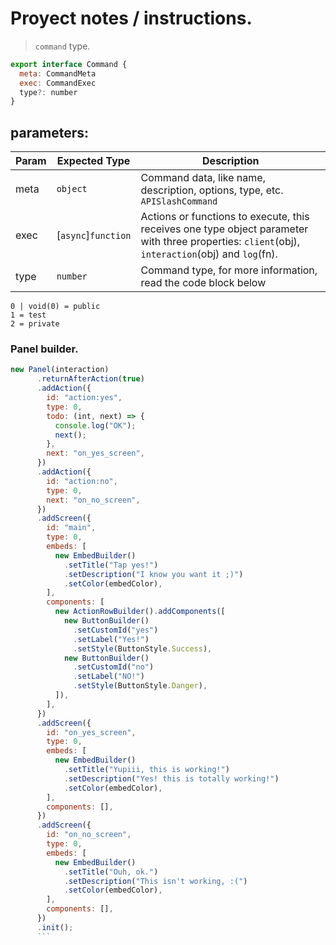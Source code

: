 # Proyect notes / instructions.
> `command` type.
```js
export interface Command {
  meta: CommandMeta
  exec: CommandExec
  type?: number
}
```
## parameters:

|Param|Expected Type|Description|
|---|---|---|
|meta|`object`|Command data, like name, description, options, type, etc. `APISlashCommand`|
|exec|[`async`]`function`|Actions or functions to execute, this receives one type object parameter with three properties: `client`(obj), `interaction`(obj) and `log`(fn).|
|type|`number`|Command type, for more information, read the code block below |


```
0 | void(0) = public
1 = test
2 = private
```

### Panel builder.

```js
new Panel(interaction)
      .returnAfterAction(true)
      .addAction({
        id: "action:yes",
        type: 0,
        todo: (int, next) => {
          console.log("OK");
          next();
        },
        next: "on_yes_screen",
      })
      .addAction({
        id: "action:no",
        type: 0,
        next: "on_no_screen",
      })
      .addScreen({
        id: "main",
        type: 0,
        embeds: [
          new EmbedBuilder()
            .setTitle("Tap yes!")
            .setDescription("I know you want it ;)")
            .setColor(embedColor),
        ],
        components: [
          new ActionRowBuilder().addComponents([
            new ButtonBuilder()
              .setCustomId("yes")
              .setLabel("Yes!")
              .setStyle(ButtonStyle.Success),
            new ButtonBuilder()
              .setCustomId("no")
              .setLabel("NO!")
              .setStyle(ButtonStyle.Danger),
          ]),
        ],
      })
      .addScreen({
        id: "on_yes_screen",
        type: 0,
        embeds: [
          new EmbedBuilder()
            .setTitle("Yupiii, this is working!")
            .setDescription("Yes! this is totally working!")
            .setColor(embedColor),
        ],
        components: [],
      })
      .addScreen({
        id: "on_no_screen",
        type: 0,
        embeds: [
          new EmbedBuilder()
            .setTitle("Ouh, ok.")
            .setDescription("This isn't working, :(")
            .setColor(embedColor),
        ],
        components: [],
      })
      .init();
      ```